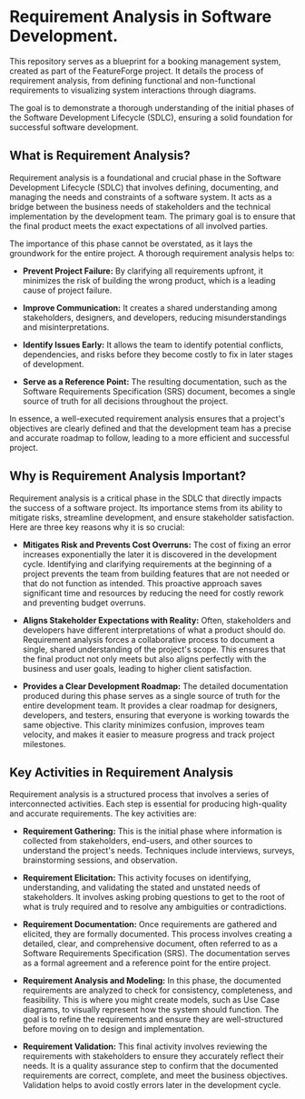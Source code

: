 # Requirement Analysis in Software Development.

This repository serves as a blueprint for a booking management system, created as part of the FeatureForge project. It details the process of requirement analysis, from defining functional and non-functional requirements to visualizing system interactions through diagrams.

The goal is to demonstrate a thorough understanding of the initial phases of the Software Development Lifecycle (SDLC), ensuring a solid foundation for successful software development.

## What is Requirement Analysis?

Requirement analysis is a foundational and crucial phase in the Software Development Lifecycle (SDLC) that involves defining, documenting, and managing the needs and constraints of a software system. It acts as a bridge between the business needs of stakeholders and the technical implementation by the development team. The primary goal is to ensure that the final product meets the exact expectations of all involved parties.

The importance of this phase cannot be overstated, as it lays the groundwork for the entire project. A thorough requirement analysis helps to:

- **Prevent Project Failure:** By clarifying all requirements upfront, it minimizes the risk of building the wrong product, which is a leading cause of project failure.

- **Improve Communication:** It creates a shared understanding among stakeholders, designers, and developers, reducing misunderstandings and misinterpretations.

- **Identify Issues Early:** It allows the team to identify potential conflicts, dependencies, and risks before they become costly to fix in later stages of development.

- **Serve as a Reference Point:** The resulting documentation, such as the Software Requirements Specification (SRS) document, becomes a single source of truth for all decisions throughout the project.

In essence, a well-executed requirement analysis ensures that a project's objectives are clearly defined and that the development team has a precise and accurate roadmap to follow, leading to a more efficient and successful project.

## Why is Requirement Analysis Important?

Requirement analysis is a critical phase in the SDLC that directly impacts the success of a software project. Its importance stems from its ability to mitigate risks, streamline development, and ensure stakeholder satisfaction. Here are three key reasons why it is so crucial:

- **Mitigates Risk and Prevents Cost Overruns:** The cost of fixing an error increases exponentially the later it is discovered in the development cycle. Identifying and clarifying requirements at the beginning of a project prevents the team from building features that are not needed or that do not function as intended. This proactive approach saves significant time and resources by reducing the need for costly rework and preventing budget overruns.

- **Aligns Stakeholder Expectations with Reality:** Often, stakeholders and developers have different interpretations of what a product should do. Requirement analysis forces a collaborative process to document a single, shared understanding of the project's scope. This ensures that the final product not only meets but also aligns perfectly with the business and user goals, leading to higher client satisfaction.

- **Provides a Clear Development Roadmap:** The detailed documentation produced during this phase serves as a single source of truth for the entire development team. It provides a clear roadmap for designers, developers, and testers, ensuring that everyone is working towards the same objective. This clarity minimizes confusion, improves team velocity, and makes it easier to measure progress and track project milestones.

## Key Activities in Requirement Analysis

Requirement analysis is a structured process that involves a series of interconnected activities. Each step is essential for producing high-quality and accurate requirements. The key activities are:

- **Requirement Gathering:** This is the initial phase where information is collected from stakeholders, end-users, and other sources to understand the project's needs. Techniques include interviews, surveys, brainstorming sessions, and observation.

- **Requirement Elicitation:** This activity focuses on identifying, understanding, and validating the stated and unstated needs of stakeholders. It involves asking probing questions to get to the root of what is truly required and to resolve any ambiguities or contradictions.

- **Requirement Documentation:** Once requirements are gathered and elicited, they are formally documented. This process involves creating a detailed, clear, and comprehensive document, often referred to as a Software Requirements Specification (SRS). The documentation serves as a formal agreement and a reference point for the entire project.

- **Requirement Analysis and Modeling:** In this phase, the documented requirements are analyzed to check for consistency, completeness, and feasibility. This is where you might create models, such as Use Case diagrams, to visually represent how the system should function. The goal is to refine the requirements and ensure they are well-structured before moving on to design and implementation.

- **Requirement Validation:** This final activity involves reviewing the requirements with stakeholders to ensure they accurately reflect their needs. It is a quality assurance step to confirm that the documented requirements are correct, complete, and meet the business objectives. Validation helps to avoid costly errors later in the development cycle.
